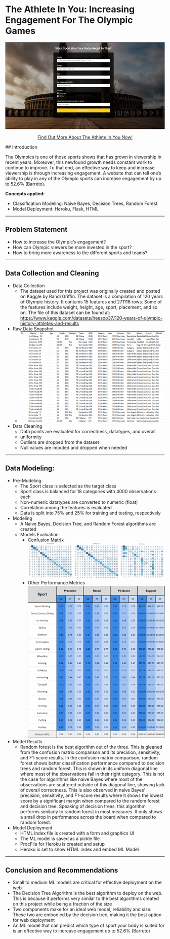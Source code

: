 # The Athlete In You: Increasing Engagement For The Olympic Games

![](TAY.png)
<p align="center">
 <a href="https://the-athlete-in-you-a80cad41e1f9.herokuapp.com/" target="_blank">Find Out More About The Athlete In You Now!</a>
</p>
## Introduction

The Olympics is one of those sports shows that has grown in viewership in recent years. Moreover, this newfound growth needs constant work to continue to improve. To that end, an effective way to keep and increase viewership is through increasing engagement. A website that can tell one’s ability to play in any of the Olympic sports can increase engagement by up to 52.6% (Barreto).
 
**Concepts applied:**
- Classification Modeling: Naive Bayes, Decision Trees, Random Forest
- Model Deployment: Heroku, Flask, HTML

----
## Problem Statement
- How to increase the Olympic’s engagement?
- How can Olympic viewers be more invested in the sport?
- How to bring more awareness to the different sports and teams?
 
 ---- 
## Data Collection and Cleaning
- Data Collection
    - The dataset used for this project was originally created and posted on Kaggle by Randi Griffin. The dataset is a compilation of 120 years of Olympic history. It contains 15 features and 271116 rows. Some of the features include weight, height, age, sport, placement, and so on. The file of this dataset can be found at: https://www.kaggle.com/datasets/heesoo37/120-years-of-olympic-history-athletes-and-results
- Raw Data Snapshot
    -  ![](athdata.png)
- Data Cleaning
    - Data points are evaluated for correctness, datatypes, and overall
    - uniformity
    - Outliers are dropped from the dataset
    - Null values are imputed and dropped when needed

----
## Data Modeling:
- Pre-Modeling
    - The Sport class is selected as the target class
    - Sport class is balanced for 18 categories with 4000 observations each
    - Non-numeric datatypes are converted to numeric (float)
    - Correlation among the features is evaluated
    - Data is split into 75% and 25% for training and testing, respectively
- Modeling
    - A Naive Bayes, Decision Tree, and Random Forest algorithms are created
    - Models Evaluation
        - Confusion Matrix
            ![](Confusion.png)
        - Other Performance Metrics
            ![](algoper.png)
- Model Results
    - Random forest is the best algorithm out of the three. This is gleaned from the confusion matrix comparison and its precision, sensitivity, and F1-score results. In the confusion matrix comparison, random forest shows better classification performance compared to decision trees and random forest. This is shown in its uniform diagonal line where most of the observations fall in their right category. This is not the case for algorithms like naive Bayes where most of the observations are scattered outside of this diagonal line, showing lack of overall correctness. This is also observed in naive Bayes’ precision, sensitivity, and F1-score results where it shows the lowest score by a significant margin when compared to the random forest and decision tree. Speaking of decision trees, this algorithm performs similarly to random forest in most measures. It only shows a small drop in performance across the board when compared to random forest.
- Model Deployment
    - HTML Index file is created with a form and graphics UI
    - The ML model is saved as a pickle file
    - ProcFile for Heroku is created and setup
    - Heroku is set to show HTML index and embed ML Model

----    
## Conclusion and Recommendations 
- Small to medium ML models are critical for effective deployment on the web
- The Decision Tree Algorithm is the best algorithm to deploy on the web. This is because it performs very similar to the best algorithms created on this project while being a fraction of the size
- Two components make for an ideal web model, reliability and size. These two are embodied by the decision tree, making it the best option for web deployment
- An ML model that can predict which type of sport your body is suited for is an effective way to increase engagement up to 52.6% (Barreto) 






